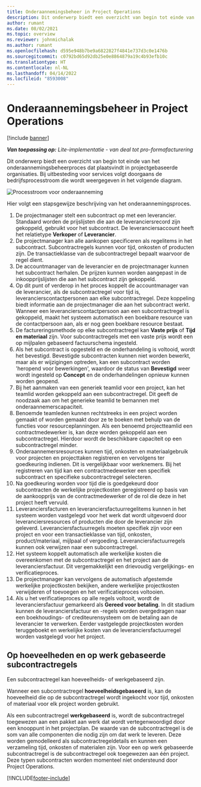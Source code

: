```yaml
---
title: Onderaannemingsbeheer in Project Operations
description: Dit onderwerp biedt een overzicht van begin tot einde van het onderaannemingsbeheerproces dat doorgaans plaatsvindt in projectgebaseerde organisaties.
author: rumant
ms.date: 08/02/2021
ms.topic: overview
ms.reviewer: johnmichalak
ms.author: rumant
ms.openlocfilehash: d595e948b7be9a6822827f4841e737d3c0e1476b
ms.sourcegitcommit: c0792bd65d92db25e0e8864879a19c4b93efb10c
ms.translationtype: HT
ms.contentlocale: nl-NL
ms.lasthandoff: 04/14/2022
ms.locfileid: "8593008"
---
```

# <a name="subcontract-management-in-project-operations"></a>Onderaannemingsbeheer in Project Operations

[!include [banner](../../includes/dataverse-preview.md)]

_**Van toepassing op:** Lite-implementatie - van deal tot pro-formafacturering_

Dit onderwerp biedt een overzicht van begin tot einde van het onderaannemingsbeheerproces dat plaatsvindt in projectgebaseerde organisaties. Bij uitbesteding voor services volgt doorgaans de bedrijfsprocesstroom die wordt weergegeven in het volgende diagram.

![Processtroom voor onderaanneming](../media/SubcontractingProcessFlow.png)

Hier volgt een stapsgewijze beschrijving van het onderaannemingsproces.

1. De projectmanager stelt een subcontract op met een leverancier. Standaard worden de prijslijsten die aan de leveranciersrecord zijn gekoppeld, gebruikt voor het subcontract. De leveranciersaccount heeft het relatietype **Verkoper** of **Leverancier**.
2. De projectmanager kan alle aankopen specificeren als regelitems in het subcontract. Subcontractregels kunnen voor tijd, onkosten of producten zijn. De transactieklasse van de subcontractregel bepaalt waarvoor de regel dient.
3. De accountmanager van de leverancier en de projectmanager kunnen het subcontract herhalen. De prijzen kunnen worden aangepast in de inkoopprijslijsten die aan het subcontract zijn gekoppeld.
4. Op dit punt of verderop in het proces koppelt de accountmanager van de leverancier, als de subcontractregel voor tijd is, leverancierscontactpersonen aan elke subcontractregel. Deze koppeling biedt informatie aan de projectmanager die aan het subcontract werkt. Wanneer een leverancierscontactpersoon aan een subcontractregel is gekoppeld, maakt het systeem automatisch een boekbare resource van de contactpersoon aan, als er nog geen boekbare resource bestaat.
5. De factureringsmethode op elke subcontractregel kan **Vaste prijs** of **Tijd en materiaal** zijn. Voor subcontractregels met een vaste prijs wordt een op mijlpalen gebaseerd factuurschema ingesteld.
6.  Als het subcontract is opgesteld en de onderhandeling is voltooid, wordt het bevestigd. Bevestigde subcontracten kunnen niet worden bewerkt, maar als er wijzigingen optreden, kan een subcontract worden 'heropend voor bewerkingen', waardoor de status van **Bevestigd** weer wordt ingesteld op **Concept** en de onderhandelingen opnieuw kunnen worden geopend. 
7.  Bij het aanmaken van een generiek teamlid voor een project, kan het teamlid worden gekoppeld aan een subcontractregel. Dit geeft de noodzaak aan om het generieke teamlid te bemannen met onderaannemerscapaciteit.
8.  Benoemde teamleden kunnen rechtstreeks in een project worden gemaakt of worden gemaakt door ze te boeken met behulp van de functies voor resourceplanningen. Als een benoemd projectteamlid een contractmedewerker is, kan deze worden gekoppeld aan een subcontractregel. Hierdoor wordt de beschikbare capaciteit op een subcontractregel minder.
9.  Onderaannemersresources kunnen tijd, onkosten en materiaalgebruik voor projecten en projecttaken registreren en vervolgens ter goedkeuring indienen. Dit is vergelijkbaar voor werknemers. Bij het registreren van tijd kan een contractmedewerker een specifiek subcontract en specifieke subcontractregel selecteren.
10. Na goedkeuring worden voor tijd die is goedgekeurd door subcontracten de werkelijke projectkosten geregistreerd op basis van de aankoopprijs van de contractmedewerker of de rol die deze in het project heeft vervuld.
11. Leveranciersfacturen en leveranciersfactuurregelitems kunnen in het systeem worden vastgelegd voor het werk dat wordt uitgevoerd door leveranciersresources of producten die door de leverancier zijn geleverd. Leveranciersfactuurregels moeten specifiek zijn voor een project en voor een transactieklasse van tijd, onkosten, product/materiaal, mijlpaal of vergoeding. Leveranciersfactuurregels kunnen ook verwijzen naar een subcontractregel.
12. Het systeem koppelt automatisch alle werkelijke kosten die overeenkomen met de subcontractregel en het project aan de leveranciersfactuur. Dit vergemakkelijkt een drievoudig vergelijkings- en verificatieproces.
13. De projectmanager kan vervolgens de automatisch afgestemde werkelijke projectkosten bekijken, andere werkelijke projectkosten verwijderen of toevoegen en het verificatieproces voltooien.
14. Als u het verificatieproces op alle regels voltooit, wordt de leveranciersfactuur gemarkeerd als **Gereed voor betaling**. In dit stadium kunnen de leveranciersfactuur en -regels worden overgedragen naar een boekhoudings- of crediteurensysteem om de betaling aan de leverancier te verwerken. Eerder vastgelegde projectkosten worden teruggeboekt en werkelijke kosten van de leveranciersfactuurregel worden vastgelegd voor het project.

## <a name="quantity-based-subcontract-lines-and-work-based-subcontract-lines"></a>Op hoeveelheden en op werk gebaseerde subcontractregels

Een subcontractregel kan hoeveelheids- of werkgebaseerd zijn. 

Wanneer een subcontractregel **hoeveelheidsgebaseerd** is, kan de hoeveelheid die op de subcontractregel wordt ingekocht voor tijd, onkosten of materiaal voor elk project worden gebruikt.

Als een subcontractregel **werkgebaseerd** is, wordt de subcontractregel toegewezen aan een pakket aan werk dat wordt vertegenwoordigd door een knooppunt in het projectplan. De waarde van de subcontractregel is de som van alle componenten die nodig zijn om dat werk te leveren. Deze worden gemodelleerd als subcontractregeldetails en kunnen een verzameling tijd, onkosten of materialen zijn. Voor een op werk gebaseerde subcontractregel is de subcontractregel ook toegewezen aan één project. Deze typen subcontracten worden momenteel niet ondersteund door Project Operations.

[!INCLUDE[footer-include](../../includes/footer-banner.md)]

